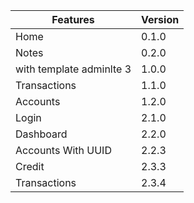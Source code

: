 | Features                 | Version |
| ------------------------ | ------- |
| Home                     | 0.1.0   |
| Notes                    | 0.2.0   |
| with template adminlte 3 | 1.0.0   |
| Transactions             | 1.1.0   |
| Accounts                 | 1.2.0   |
| Login                    | 2.1.0   |
| Dashboard                | 2.2.0   |
| Accounts With UUID       | 2.2.3   |
| Credit                   | 2.3.3   |
| Transactions             | 2.3.4   |
